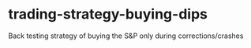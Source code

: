 # trading-strategy-buying-dips
Back testing strategy of buying the S&amp;P only during corrections/crashes
